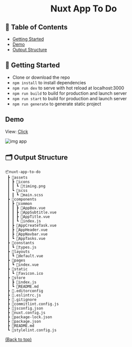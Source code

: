 <h1 align="center">Nuxt App To Do</h3>

## 📝 Table of Contents

- [Getting Started](#start)
- [Demo](#demo)
- [Output Structure](#output-structure)

## 🏁 Getting Started <a name = "start"></a>

- Clone or download the repo
- `npm install` to install dependencies
- `npm run dev` to serve with hot reload at localhost:3000
- `npm run build` to build for production and launch server
- `npm run start` to build for production and launch server
- `npm run generate` to generate static project

## Demo

View: [Click](https://nuxt-app-to-do.netlify.app/)

![img app](https://test-developer.ru/preview/nuxt-to-do.png)


## 🗂 Output Structure <a name = "output-structure"></a>

```shell
📦nuxt-app-to-do
 ┣ 📂assets
 ┃ ┣ 📂icons
 ┃ ┃ ┗ 📜timing.png
 ┃ ┗ 📂scss
 ┃ ┃ ┗ 📜main.scss
 ┣ 📂components
 ┃ ┣ 📂common
 ┃ ┃ ┣ 📜AppBox.vue
 ┃ ┃ ┣ 📜AppSubtitle.vue
 ┃ ┃ ┣ 📜AppTitle.vue
 ┃ ┃ ┗ 📜index.js
 ┃ ┣ 📜AppCreateTask.vue
 ┃ ┣ 📜AppHeader.vue
 ┃ ┣ 📜AppNavbar.vue
 ┃ ┗ 📜AppTasks.vue
 ┣ 📂constants
 ┃ ┗ 📜types.js
 ┣ 📂layouts
 ┃ ┗ 📜default.vue
 ┣ 📂pages
 ┃ ┗ 📜index.vue
 ┣ 📂static
 ┃ ┗ 📜favicon.ico
 ┣ 📂store
 ┃ ┣ 📜index.js
 ┃ ┗ 📜README.md
 ┣ 📜.editorconfig
 ┣ 📜.eslintrc.js
 ┣ 📜.gitignore
 ┣ 📜commitlint.config.js
 ┣ 📜jsconfig.json
 ┣ 📜nuxt.config.js
 ┣ 📜package-lock.json
 ┣ 📜package.json
 ┣ 📜README.md
 ┗ 📜stylelint.config.js
 ```
 
 [(Back to top)](#table-of-contents)
